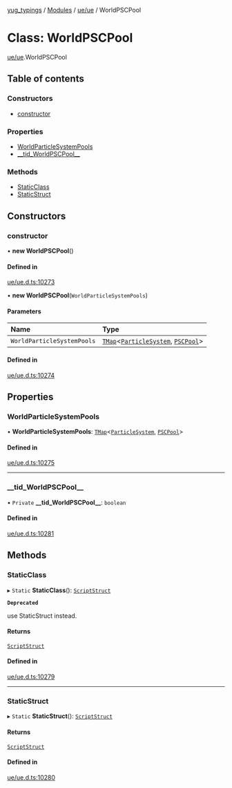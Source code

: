 [yug_typings](../README.md) / [Modules](../modules.md) / [ue/ue](../modules/ue_ue.md) / WorldPSCPool

# Class: WorldPSCPool

[ue/ue](../modules/ue_ue.md).WorldPSCPool

## Table of contents

### Constructors

- [constructor](ue_ue.WorldPSCPool.md#constructor)

### Properties

- [WorldParticleSystemPools](ue_ue.WorldPSCPool.md#worldparticlesystempools)
- [\_\_tid\_WorldPSCPool\_\_](ue_ue.WorldPSCPool.md#__tid_worldpscpool__)

### Methods

- [StaticClass](ue_ue.WorldPSCPool.md#staticclass)
- [StaticStruct](ue_ue.WorldPSCPool.md#staticstruct)

## Constructors

### constructor

• **new WorldPSCPool**()

#### Defined in

[ue/ue.d.ts:10273](https://github.com/YugMetaverse/yug_typings/blob/25cad34/ue/ue.d.ts#L10273)

• **new WorldPSCPool**(`WorldParticleSystemPools`)

#### Parameters

| Name | Type |
| :------ | :------ |
| `WorldParticleSystemPools` | [`TMap`](../interfaces/ue_puerts.TMap.md)<[`ParticleSystem`](ue_ue.ParticleSystem.md), [`PSCPool`](ue_ue.PSCPool.md)\> |

#### Defined in

[ue/ue.d.ts:10274](https://github.com/YugMetaverse/yug_typings/blob/25cad34/ue/ue.d.ts#L10274)

## Properties

### WorldParticleSystemPools

• **WorldParticleSystemPools**: [`TMap`](../interfaces/ue_puerts.TMap.md)<[`ParticleSystem`](ue_ue.ParticleSystem.md), [`PSCPool`](ue_ue.PSCPool.md)\>

#### Defined in

[ue/ue.d.ts:10275](https://github.com/YugMetaverse/yug_typings/blob/25cad34/ue/ue.d.ts#L10275)

___

### \_\_tid\_WorldPSCPool\_\_

• `Private` **\_\_tid\_WorldPSCPool\_\_**: `boolean`

#### Defined in

[ue/ue.d.ts:10281](https://github.com/YugMetaverse/yug_typings/blob/25cad34/ue/ue.d.ts#L10281)

## Methods

### StaticClass

▸ `Static` **StaticClass**(): [`ScriptStruct`](ue_ue.ScriptStruct.md)

**`Deprecated`**

use StaticStruct instead.

#### Returns

[`ScriptStruct`](ue_ue.ScriptStruct.md)

#### Defined in

[ue/ue.d.ts:10279](https://github.com/YugMetaverse/yug_typings/blob/25cad34/ue/ue.d.ts#L10279)

___

### StaticStruct

▸ `Static` **StaticStruct**(): [`ScriptStruct`](ue_ue.ScriptStruct.md)

#### Returns

[`ScriptStruct`](ue_ue.ScriptStruct.md)

#### Defined in

[ue/ue.d.ts:10280](https://github.com/YugMetaverse/yug_typings/blob/25cad34/ue/ue.d.ts#L10280)
